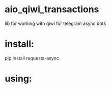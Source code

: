 # aio_qiwi_transactions
lib for working with qiwi for telegram async bots

# install:

pip install requests-async



# using:





